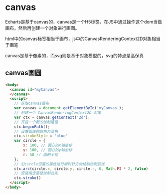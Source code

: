 # canvas

Echarts是基于canvas的，canvas是一个H5标签，在JS中通过操作这个dom当做画布，然后再创建一个对象进行画图。

html中的canvas标签相当于画布，js中的CanvasRenderingContext2D对象相当于画笔

canvas是基于像素的，而svg则是基于对象模型的，svg的特点是高保真



## canvas画圆

```HTML
<body>
  <canvas id="myCanvas">
  </canvas>
  <script>
    // 获取canvas画布
    var canvas = document.getElementById('myCanvas');
    // 创建一个 CanvasRenderingContext2D 对象
    var ctx = canvas.getContext('2d');
    // 开启一个新的绘制路径
    ctx.beginPath();
    // 设置弧线的颜色为蓝色
    ctx.strokeStyle = "blue"
    var circle = {
    	x: 100, // 圆心的x轴坐标
    	y: 100, // 圆心的y轴坐标
    	r: 50 // 圆的半径
    };
    // 沿circle设置的属性进行顺时针方向绘制绘制弧线
    ctx.arc(circle.x, circle.y, circle.r, 0, Math.PI * 2, false)
    // 安装指定路径绘制会先
    ctx.stroke()
  </script>
</body>
```





